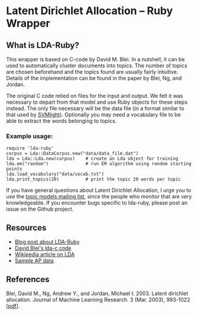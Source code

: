 # Latent Dirichlet Allocation – Ruby Wrapper

## What is LDA-Ruby?

This wrapper is based on C-code by David M. Blei. In a nutshell, it can be used to automatically cluster documents into topics. The number of topics are chosen beforehand and the topics found are usually fairly intuitive. Details of the implementation can be found in the paper by Blei, Ng, and Jordan.

The original C code relied on files for the input and output. We felt it was necessary to depart from that model and use Ruby objects for these steps instead. The only file necessary will be the data file (in a format similar to that used by [SVMlight][svmlight]). Optionally you may need a vocabulary file to be able to extract the words belonging to topics.

### Example usage:

    require 'lda-ruby'
    corpus = Lda::DataCorpus.new("data/data_file.dat")
    lda = Lda::Lda.new(corpus)    # create an Lda object for training
    lda.em("random")              # run EM algorithm using random starting points
    lda.load_vocabulary("data/vocab.txt")
    lda.print_topics(20)          # print the topic 20 words per topic

If you have general questions about Latent Dirichlet Allocation, I urge you to use the [topic models mailing list][topic-models], since the people who monitor that are very knowledgeable.  If you encounter bugs specific to lda-ruby, please post an issue on the Github project.

## Resources

+ [Blog post about LDA-Ruby][lda-ruby]
+ [David Blei's lda-c code][blei]
+ [Wikipedia article on LDA][wikipedia]
+ [Sample AP data][ap-data]

## References

Blei, David M., Ng, Andrew Y., and Jordan, Michael I. 2003. Latent dirichlet allocation. Journal of Machine Learning Research. 3 (Mar. 2003), 993-1022 [[pdf][pdf]].

[svmlight]: http://svmlight.joachims.org
[lda-ruby]: http://mendicantbug.com/2008/11/17/lda-in-ruby/
[blei]: http://www.cs.princeton.edu/~blei/lda-c/
[wikipedia]: http://en.wikipedia.org/wiki/Latent_Dirichlet_allocation
[ap-data]: http://www.cs.princeton.edu/~blei/lda-c/ap.tgz
[pdf]: http://www.cs.princeton.edu/picasso/mats/BleiNgJordan2003_blei.pdf
[topic-models]: https://lists.cs.princeton.edu/mailman/listinfo/topic-models